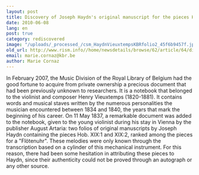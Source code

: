 ```yaml
---
layout: post
title: Discovery of Joseph Haydn's original manuscript for the pieces Hob. XIX:1 and Hob. XIX:2 (Royal Library of Belgium, Brussels)
date: 2010-06-08
lang: en
post: true
category: rediscovered
image: "/uploads/_processed_/csm_HaydnVieuxtempsKBRfolio2_45f6b9457f.jpg"
old_url: http://www.rism.info//home/newsdetails/browse/62/article/64/discovery-of-joseph-haydns-original-manuscript-for-the-pieces-hob-xix1-and-hob-xix2-royal-libr.html
email: marie.cornaz@kbr.be
author: Marie Cornaz
---
```



In February 2007, the Music Division of the Royal Library of Belgium had the good fortune to acquire from private ownership a precious document that had been previously unknown to researchers. It is a notebook that belonged to the violinist and composer Henry Vieuxtemps (1820-1881). It contains words and musical staves written by the numerous personalities the musician encountered between 1834 and 1840, the years that mark the beginning of his career. On 11 May 1837, a remarkable document was added to the notebook, given to the young violinist during his stay in Vienna by the publisher August Artaria: two folios of original manuscripts by Joseph Haydn containing the pieces Hob. XIX:1 and XIX:2, ranked among the pieces for a "Flötenuhr". These melodies were only known through the transcription based on a cylinder of this mechanical instrument. For this reason, there had been some hesitation in attributing these pieces to Haydn, since their authenticity could not be proved through an autograph or any other source.